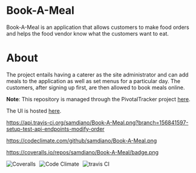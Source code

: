 # Book-A-Meal
Book-A-Meal is an application that allows customers to make food orders and helps the food vendor know what the customers want to eat.

# About
The project entails having a caterer as the site administrator and can add meals to the application as well as set menus for a particular day. The customers, after signing up first, are then allowed to book meals online.

**Note**: This repository is managed through the PivotalTracker project [here](https://www.pivotaltracker.com/n/projects/2165512).

The UI is hosted [here](www.samdiano.github.io/Book-A-Meal).

https://api.travis-ci.org/samdiano/Book-A-Meal.png?branch=156841597-setup-test-api-endpoints-modify-order

https://codeclimate.com/github/samdiano/Book-A-Meal.png

https://coveralls.io/repos/samdiano/Book-A-Meal/badge.png

<img src="https://coveralls.io/repos/samdiano/Book-A-Meal/badge.png"
     alt="Coveralls"
     style="float: left; margin-right: 10px;" />

<img src="https://codeclimate.com/github/samdiano/Book-A-Meal.png"
     alt="Code Climate"
     style="float: left; margin-right: 10px;" />

<img src="https://api.travis-ci.org/samdiano/Book-A-Meal.png?branch=156841597-setup-test-api-endpoints-modify-order"
     alt="travis CI"
     style="float: left; margin-right: 10px;" />
